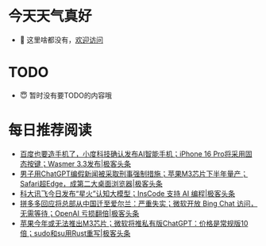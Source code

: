 # 今天天气真好
- 👋 这里啥都没有，[欢迎访问](https://zhangfeng-ola.github.io/)
<!---
- 👀 I’m interested in ...
- 🌱 I’m currently learning ...
- 💞️ I’m looking to collaborate on ...
- 📫 How to reach me ...
- 😇 I'm doing something ...

--->

# TODO 
- 😇 暂时没有要TODO的内容哦

<!---
zhangfeng-ola/zhangfeng-ola is a ✨ special ✨ repository because its `README.md` (this file) appears on your GitHub profile.
You can click the Preview link to take a look at your changes.
--->

# 每日推荐阅读
<!-- BLOG-POST-LIST:START -->
- [百度也要造手机了，小度科技确认发布AI智能手机；iPhone 16 Pro将采用固态按键；Wasmer 3.3发布|极客头条](https://blog.csdn.net/weixin_39786569/article/details/130573036)
- [男子用ChatGPT编假新闻被采取刑事强制措施；苹果M3芯片下半年量产；Safari超Edge，成第二大桌面浏览器|极客头条](https://blog.csdn.net/weixin_39786569/article/details/130553591)
- [科大讯飞今日发布“星火”认知大模型；InsCode 支持 AI 编程|极客头条](https://blog.csdn.net/weixin_39786569/article/details/130519909)
- [拼多多回应将总部从中国迁至爱尔兰：严重失实；微软开放 Bing Chat 访问，无需等待；OpenAI 亏损翻倍|极客头条](https://blog.csdn.net/weixin_39786569/article/details/130500036)
- [苹果今年或无法推出M3芯片；​微软将推私有版ChatGPT：价格是常规版10倍；sudo和su用Rust重写|极客头条](https://blog.csdn.net/weixin_39786569/article/details/130480808)
<!-- BLOG-POST-LIST:END -->
